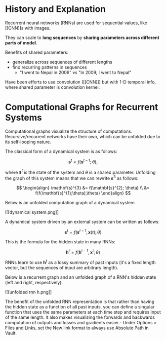 # History and Explanation

Recurrent neural networks (RNNs) are used for sequential values, like [[CNN]]s with images. 

They can scale to **long sequences** by **sharing parameters across different parts of model**. 

Benefits of shared parameters:
- generalize across sequences of different lengths
- find recurring patterns in sequences
	- "I went to Nepal in 2009" vs "In 2009, I went to Nepal"

Have been efforts to use convolution ([[CNN]]) but with 1-D temporal info, where shared parameter is convolution kernel.

# Computational Graphs for Recurrent Systems

Computational graphs visualize the structure of computations. Recursive/recurrent networks have their own, which can be unfolded due to its self-looping nature.

The classical form of a dynamical system is as follows:

$$
\mathbf{s}^{t} = f(\mathbf{s}^{t-1}; \theta),
$$

where $\mathbf{s}^{t}$ is the state of the system and $\theta$ is a shared parameter. Unfolding the graph of this system means that we can rewrite $\mathbf{s}^{3}$ as follows:

$$
\begin{align}
\mathbf{s}^{3} &= f(\mathbf{s}^{2}; \theta) \\
&= f(f(\mathbf{s}^{1};\theta);\theta)
\end{align}
$$

Below is an unfolded computation graph of a dynamical system

![[dynamical system.png]]

A dynamical system driven by an external system can be written as follows:

$$
\mathbf{s}^{t} = f(\mathbf{s}^{t-1}, \mathbf{x}(t);\theta)
$$

This is the formula for the hidden state in many RNNs:

$$
\mathbf{h}^{t} = f(\mathbf{h}^{t-1}, \mathbf{x}^{t}; \theta)
$$

RNNs learn to use $\mathbf{h}^{t}$ as a lossy summary of past inputs (it's a fixed length vector, but the sequences of input are arbitrary length). 

Below is a recurrent graph and an unfolded graph of a RNN's hidden state (left and right, respectively).

![[unfolded rnn h.png]]

The benefit of the unfolded RNN representation is that rather than having the hidden state as a function of all past inputs, you can define a singular function that uses the same parameters at each time step and requires input of the same length. It also makes visualizing the forwards and backwards computation of outputs and losses and gradients easier.-   Under Options > Files and Links, set the New link format to always use Absolute Path in Vault.